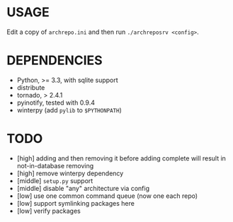USAGE
====
Edit a copy of `archrepo.ini` and then run `./archreposrv <config>`.

DEPENDENCIES
====

* Python, &gt;= 3.3, with sqlite support
* distribute
* tornado, > 2.4.1
* pyinotify, tested with 0.9.4
* winterpy (add `pylib` to `$PYTHONPATH`)

TODO
====
* [high] adding and then removing it before adding complete will result in not-in-database removing
* [high] remove winterpy dependency
* [middle] `setup.py` support
* [middle] disable "any" architecture via config
* [low] use one common command queue (now one each repo)
* [low] support symlinking packages here
* [low] verify packages
